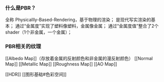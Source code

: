 ### 什么是PBR？
全称 Physicallly-Based-Rendering，基于物理的渲染；
是现代写实渲染的基本；
通过“金属度”实现了塑料像塑料，金属像金属；
通过“金属度值”整合了2个shader（1个非金属，一个金属）；

### PBR相关的纹理
[[Albedo Map]]（存放着金属的反射颜色和非金属的漫反射颜色）
[[Normal Map]]
[[Metallic Map]]
[[Roughness Map]]
[[AO Map]]



[[HDR]]
[[图形基础#色彩空间]]
